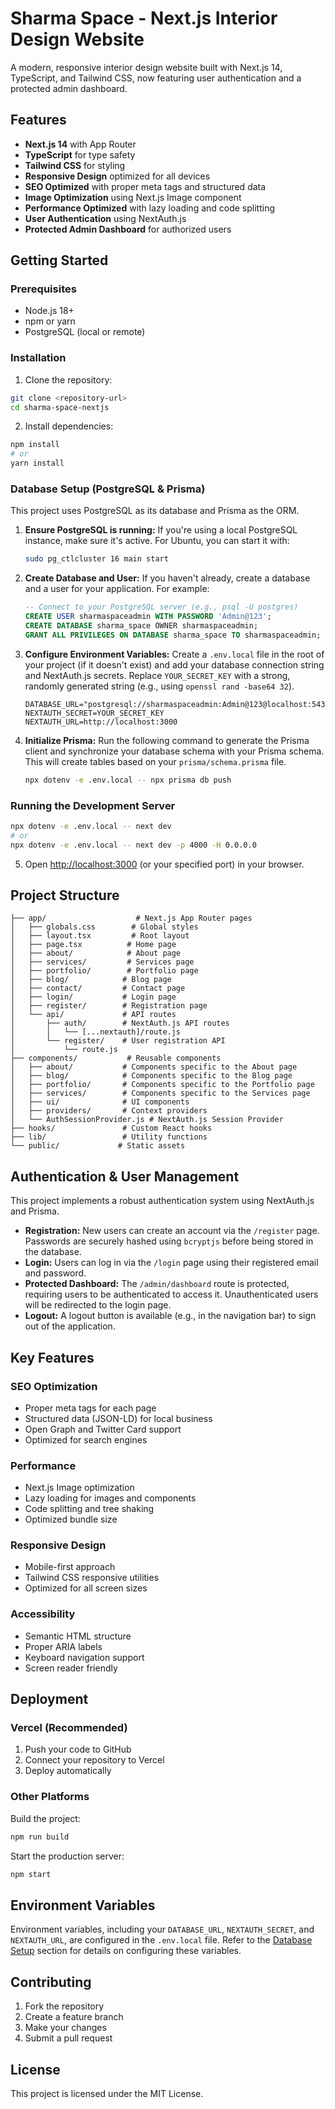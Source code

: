# Sharma Space - Next.js Interior Design Website

A modern, responsive interior design website built with Next.js 14, TypeScript, and Tailwind CSS, now featuring user authentication and a protected admin dashboard.

## Features

- **Next.js 14** with App Router
- **TypeScript** for type safety
- **Tailwind CSS** for styling
- **Responsive Design** optimized for all devices
- **SEO Optimized** with proper meta tags and structured data
- **Image Optimization** using Next.js Image component
- **Performance Optimized** with lazy loading and code splitting
- **User Authentication** using NextAuth.js
- **Protected Admin Dashboard** for authorized users

## Getting Started

### Prerequisites

- Node.js 18+ 
- npm or yarn
- PostgreSQL (local or remote)

### Installation

1. Clone the repository:
```bash
git clone <repository-url>
cd sharma-space-nextjs
```

2. Install dependencies:
```bash
npm install
# or
yarn install
```

### Database Setup (PostgreSQL & Prisma)

This project uses PostgreSQL as its database and Prisma as the ORM.

1.  **Ensure PostgreSQL is running:** If you're using a local PostgreSQL instance, make sure it's active. For Ubuntu, you can start it with:
    ```bash
    sudo pg_ctlcluster 16 main start
    ```

2.  **Create Database and User:** If you haven't already, create a database and a user for your application. For example:
    ```sql
    -- Connect to your PostgreSQL server (e.g., psql -U postgres)
    CREATE USER sharmaspaceadmin WITH PASSWORD 'Admin@123';
    CREATE DATABASE sharma_space OWNER sharmaspaceadmin;
    GRANT ALL PRIVILEGES ON DATABASE sharma_space TO sharmaspaceadmin;
    ```

3.  **Configure Environment Variables:** Create a `.env.local` file in the root of your project (if it doesn't exist) and add your database connection string and NextAuth.js secrets. Replace `YOUR_SECRET_KEY` with a strong, randomly generated string (e.g., using `openssl rand -base64 32`).
    ```env
    DATABASE_URL="postgresql://sharmaspaceadmin:Admin@123@localhost:5432/sharma_space"
    NEXTAUTH_SECRET=YOUR_SECRET_KEY
    NEXTAUTH_URL=http://localhost:3000
    ```

4.  **Initialize Prisma:** Run the following command to generate the Prisma client and synchronize your database schema with your Prisma schema. This will create tables based on your `prisma/schema.prisma` file.
    ```bash
    npx dotenv -e .env.local -- npx prisma db push
    ```

### Running the Development Server

```bash
npx dotenv -e .env.local -- next dev
# or
npx dotenv -e .env.local -- next dev -p 4000 -H 0.0.0.0
```

5. Open [http://localhost:3000](http://localhost:3000) (or your specified port) in your browser.

## Project Structure

```
├── app/                    # Next.js App Router pages
│   ├── globals.css        # Global styles
│   ├── layout.tsx         # Root layout
│   ├── page.tsx          # Home page
│   ├── about/            # About page
│   ├── services/         # Services page
│   ├── portfolio/        # Portfolio page
│   ├── blog/            # Blog page
│   ├── contact/         # Contact page
│   ├── login/           # Login page
│   ├── register/        # Registration page
│   └── api/             # API routes
│       ├── auth/        # NextAuth.js API routes
│       │   └── [...nextauth]/route.js
│       └── register/    # User registration API
│           └── route.js
├── components/           # Reusable components
│   ├── about/           # Components specific to the About page
│   ├── blog/            # Components specific to the Blog page
│   ├── portfolio/       # Components specific to the Portfolio page
│   ├── services/        # Components specific to the Services page
│   ├── ui/              # UI components
│   ├── providers/       # Context providers
│   └── AuthSessionProvider.js # NextAuth.js Session Provider
├── hooks/               # Custom React hooks
├── lib/                 # Utility functions
└── public/             # Static assets
```

## Authentication & User Management

This project implements a robust authentication system using NextAuth.js and Prisma.

-   **Registration:** New users can create an account via the `/register` page. Passwords are securely hashed using `bcryptjs` before being stored in the database.
-   **Login:** Users can log in via the `/login` page using their registered email and password.
-   **Protected Dashboard:** The `/admin/dashboard` route is protected, requiring users to be authenticated to access it. Unauthenticated users will be redirected to the login page.
-   **Logout:** A logout button is available (e.g., in the navigation bar) to sign out of the application.

## Key Features

### SEO Optimization
- Proper meta tags for each page
- Structured data (JSON-LD) for local business
- Open Graph and Twitter Card support
- Optimized for search engines

### Performance
- Next.js Image optimization
- Lazy loading for images and components
- Code splitting and tree shaking
- Optimized bundle size

### Responsive Design
- Mobile-first approach
- Tailwind CSS responsive utilities
- Optimized for all screen sizes

### Accessibility
- Semantic HTML structure
- Proper ARIA labels
- Keyboard navigation support
- Screen reader friendly

## Deployment

### Vercel (Recommended)

1. Push your code to GitHub
2. Connect your repository to Vercel
3. Deploy automatically

### Other Platforms

Build the project:
```bash
npm run build
```

Start the production server:
```bash
npm start
```

## Environment Variables

Environment variables, including your `DATABASE_URL`, `NEXTAUTH_SECRET`, and `NEXTAUTH_URL`, are configured in the `.env.local` file. Refer to the [Database Setup](#database-setup-postgresql--prisma) section for details on configuring these variables.

## Contributing

1. Fork the repository
2. Create a feature branch
3. Make your changes
4. Submit a pull request

## License

This project is licensed under the MIT License.

